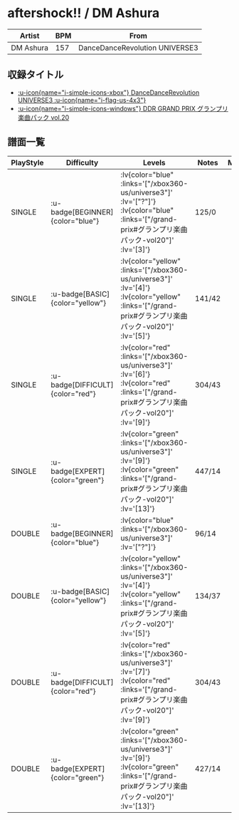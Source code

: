# aftershock!! / DM Ashura

|Artist|BPM|From|
|------|---|----|
|DM Ashura|157|DanceDanceRevolution UNIVERSE3|

## 収録タイトル

- [ :u-icon{name="i-simple-icons-xbox"} DanceDanceRevolution UNIVERSE3 :u-icon{name="i-flag-us-4x3"} ](/xbox360-us/universe3)
- [ :u-icon{name="i-simple-icons-windows"} DDR GRAND PRIX グランプリ楽曲パック vol.20](/grand-prix#グランプリ楽曲パック-vol20)

## 譜面一覧

|PlayStyle|Difficulty|Levels|Notes|Movie|
|---------|----------|------|-----|-----|
|SINGLE| :u-badge[BEGINNER]{color="blue"} |  :lv{color="blue" :links='["/xbox360-us/universe3"]' :lv='["?"]'} :lv{color="blue" :links='["/grand-prix#グランプリ楽曲パック-vol20"]' :lv='[3]'} |125/0||
|SINGLE| :u-badge[BASIC]{color="yellow"} | :lv{color="yellow" :links='["/xbox360-us/universe3"]' :lv='[4]'}  :lv{color="yellow" :links='["/grand-prix#グランプリ楽曲パック-vol20"]' :lv='[5]'} |141/42||
|SINGLE| :u-badge[DIFFICULT]{color="red"} | :lv{color="red" :links='["/xbox360-us/universe3"]' :lv='[6]'}  :lv{color="red" :links='["/grand-prix#グランプリ楽曲パック-vol20"]' :lv='[9]'} |304/43||
|SINGLE| :u-badge[EXPERT]{color="green"} | :lv{color="green" :links='["/xbox360-us/universe3"]' :lv='[9]'}  :lv{color="green" :links='["/grand-prix#グランプリ楽曲パック-vol20"]' :lv='[13]'} |447/14||
|DOUBLE| :u-badge[BEGINNER]{color="blue"} | :lv{color="blue" :links='["/xbox360-us/universe3"]' :lv='["?"]'} |96/14||
|DOUBLE| :u-badge[BASIC]{color="yellow"} | :lv{color="yellow" :links='["/xbox360-us/universe3"]' :lv='[4]'}  :lv{color="yellow" :links='["/grand-prix#グランプリ楽曲パック-vol20"]' :lv='[5]'} |134/37||
|DOUBLE| :u-badge[DIFFICULT]{color="red"} | :lv{color="red" :links='["/xbox360-us/universe3"]' :lv='[7]'}  :lv{color="red" :links='["/grand-prix#グランプリ楽曲パック-vol20"]' :lv='[9]'} |304/43||
|DOUBLE| :u-badge[EXPERT]{color="green"} | :lv{color="green" :links='["/xbox360-us/universe3"]' :lv='[9]'}  :lv{color="green" :links='["/grand-prix#グランプリ楽曲パック-vol20"]' :lv='[13]'} |427/14||
